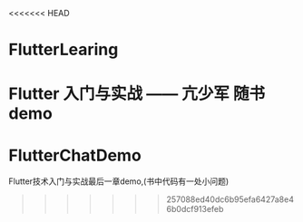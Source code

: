 <<<<<<< HEAD
# FlutterLearing
Flutter 入门与实战 —— 亢少军 随书demo
=======
# FlutterChatDemo
Flutter技术入门与实战最后一章demo,(书中代码有一处小问题)
>>>>>>> 257088ed40dc6b95efa6427a8e46b0dcf913efeb
